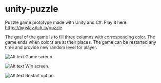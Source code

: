 # unity-puzzle
Puzzle game prototype made with Unity and C#.
Play it here: https://bigslav.itch.io/puzzle

The goal of the game is to fill three columns with corresponding color. The game ends when colors are at their places. The game can be restarted any time and provide new random level for player.

![Alt text](readme-files/GameScreen.png?raw=true "Game Screen")
Game screen.

![Alt text](readme-files/WinScreen.png?raw=true "Win Screen")
Win screen.

![Alt text](readme-files/RestartOption.png?raw=true "Restart Option")
Restart option.
